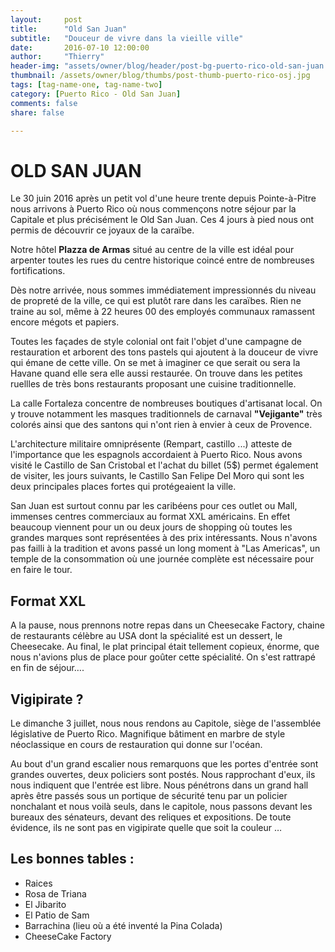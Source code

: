 ```yaml
---
layout:     post
title:      "Old San Juan"
subtitle:   "Douceur de vivre dans la vieille ville"
date:       2016-07-10 12:00:00
author:     "Thierry"
header-img: "assets/owner/blog/header/post-bg-puerto-rico-old-san-juan.jpg"
thumbnail: /assets/owner/blog/thumbs/post-thumb-puerto-rico-osj.jpg
tags: [tag-name-one, tag-name-two]
category: [Puerto Rico - Old San Juan]
comments: false
share: false

---
```


# OLD SAN JUAN

Le 30 juin 2016 après un petit vol d'une heure trente depuis Pointe-à-Pitre nous arrivons à Puerto Rico où nous commençons notre séjour par la Capitale et plus précisément le Old San Juan. Ces 4 jours à pied nous ont permis de découvrir ce joyaux de la caraïbe.    

Notre hôtel **Plazza de Armas** situé au centre de la ville est idéal pour arpenter toutes les rues du centre historique coincé entre de nombreuses fortifications.  

Dès notre arrivée, nous sommes immédiatement impressionnés du niveau de propreté de la ville, ce qui est plutôt rare dans les caraïbes. Rien ne traine au sol, même à 22 heures 00 des employés communaux ramassent encore mégots et papiers.  

Toutes les façades de style colonial ont fait l'objet d'une campagne de restauration et arborent des tons pastels qui ajoutent à la douceur de vivre qui émane de cette ville. On se met à imaginer ce que serait ou sera la Havane quand elle sera elle aussi restaurée. On trouve dans les petites ruellles de très bons restaurants proposant une cuisine traditionnelle.  

La calle Fortaleza concentre de nombreuses boutiques d'artisanat local. On y trouve notamment les masques traditionnels de carnaval **"Vejigante"** très colorés ainsi que des santons qui n'ont rien à envier à ceux de Provence.   

L'architecture militaire omniprésente (Rempart, castillo ...) atteste de l'importance que les espagnols accordaient à Puerto Rico. Nous avons visité le Castillo de San Cristobal et l'achat du billet (5$) permet également de visiter, les jours suivants, le Castillo San Felipe Del Moro qui sont les deux principales places fortes qui protégeaient la ville.  

San Juan est surtout connu par les caribéens pour ces outlet ou Mall, immenses centres commerciaux au format XXL américains. En effet beaucoup viennent pour un ou deux jours de shopping où toutes les grandes marques sont représentées à des prix intéressants. Nous n'avons pas failli à la tradition et avons passé un long moment à "Las Americas", un temple de la consommation où une journée complète est nécessaire pour en faire le tour. 

## Format XXL

A la pause, nous prennons notre repas dans un Cheesecake Factory, chaine de restaurants célèbre au USA dont la spécialité est un dessert, le Cheesecake. Au final, le plat principal était tellement copieux, énorme, que nous n'avions plus de place pour goûter cette spécialité. On s'est rattrapé en fin de séjour….

## Vigipirate ?

Le dimanche 3 juillet, nous nous rendons au Capitole, siège de l'assemblée législative de Puerto Rico. Magnifique bâtiment en marbre de style néoclassique en cours de restauration qui donne sur l'océan.  

Au bout d'un grand escalier nous remarquons que les portes d'entrée sont grandes ouvertes, deux policiers sont postés. Nous rapprochant d'eux, ils nous indiquent que l'entrée est libre. Nous pénétrons dans un grand hall après être passés sous un portique de sécurité tenu par un policier nonchalant et nous voilà seuls, dans le capitole, nous passons devant les bureaux des sénateurs, devant des reliques et expositions. De toute évidence, ils ne sont pas en vigipirate quelle que soit la couleur …

## Les bonnes tables :
- Raices
- Rosa de Triana
- El Jibarito
- El Patio de Sam
- Barrachina (lieu où a été inventé la Pina Colada)
- CheeseCake Factory

